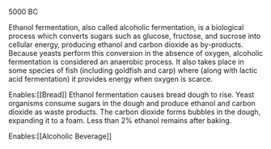 5000 BC

Ethanol fermentation, also called alcoholic fermentation, is a biological process which converts sugars such as glucose, fructose, and sucrose into cellular energy, producing ethanol and carbon dioxide as by-products. Because yeasts perform this conversion in the absence of oxygen, alcoholic fermentation is considered an anaerobic process. It also takes place in some species of fish (including goldfish and carp) where (along with lactic acid fermentation) it provides energy when oxygen is scarce.

Enables:[[Bread]]
Ethanol fermentation causes bread dough to rise. Yeast organisms consume sugars in the dough and produce ethanol and carbon dioxide as waste products. The carbon dioxide forms bubbles in the dough, expanding it to a foam. Less than 2% ethanol remains after baking.

Enables:[[Alcoholic Beverage]]
